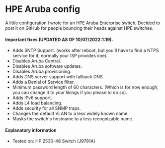 # HPE Aruba config

A little configuration I wrote for an HPE Aruba Enterprise switch,
Decided to post it on GitHub for people bouncing their heads against HPE switches.

#### Important fixes (UPDATED AS OF 10/07/2022:1:19).

- Adds SNTP Support. (works after reboot, but you'll have to find a NTPS service for it, normally your ISP provides one).
- Disables Aruba Central.
- Disables Aruba software updates.
- Disables Aruba provisioning.
- Adds DNS server support with fallback DNS.
- Adds a Denial of Service filter.
- Minimum password length of 60 characters. (Which is for now enough, you can change it to your likings if you please to do so).
- Adds IPv6 support.
- Adds L4 load balancing.
- Adds security for all SNMP traps.
- Changes the default VLAN to a less widely known name.
- Masks the switch's hostname to a less recognizable name.

#### Explanatory information

- Tested on: HP 2530-48 Switch (J9781A)
